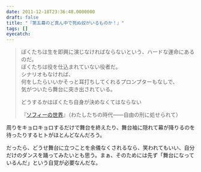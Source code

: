 ```yaml
---
date: 2011-12-18T23:36:48.0000000
draft: false
title: "『第五幕のど真ん中で死ぬ奴がいるものか！』"
tags: []
eyecatch: 
---
```

<p><blockquote>ぼくたちは生を即興に演じなければならないという、ハードな運命にあるのだ。<br />
ぼくたちは役を仕込まれていない役者だ。<br />
シナリオもなければ、<br />
何をしたらいいかそっと耳打ちしてくれるプロンプターもなしで、<br />
気がついたら舞台に突き出されている。</p><p>どうするかはぼくたち自身が決めなくてはならない</p><p>『<a class="keyword" href="http://d.hatena.ne.jp/keyword/%A5%BD%A5%D5%A5%A3%A1%BC%A4%CE%C0%A4%B3%A6">ソフィーの世界</a>』（わたしたちの時代――自由の刑に処せられて）<br />
</blockquote></p><p>周りをキョロキョロするだけで舞台を終えたり、舞台袖に隠れて幕が降りるのを待ったりするヒトがほとんどなんだろう。</p><p>だったら、どうせ舞台に立つことを余儀なくされるなら、笑われてもいい、自分だけのダンスを踊ってみたいとも思う。まぁ、そのためには先ず「舞台になっているんだ」という自覚が必要なんだな。</p>
